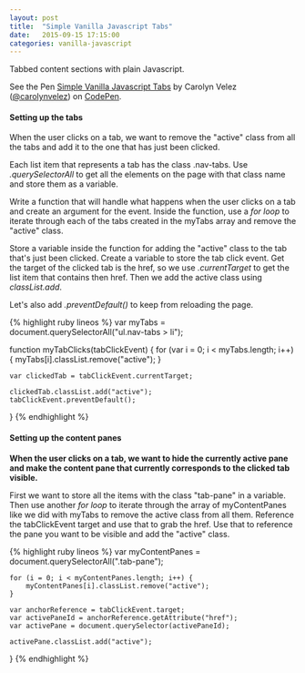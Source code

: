 ```yaml
---
layout: post
title:  "Simple Vanilla Javascript Tabs"
date:   2015-09-15 17:15:00
categories: vanilla-javascript
---
```


Tabbed content sections with plain Javascript.

<p data-height="300" data-theme-id="0" data-slug-hash="MawmVb" data-default-tab="result" data-user="carolynvelez" class="codepen">See the Pen <a href="http://codepen.io/carolynvelez/pen/MawmVb/">Simple Vanilla Javascript Tabs</a> by Carolyn Velez (<a href="http://codepen.io/carolynvelez">@carolynvelez</a>) on <a href='http://codepen.io'>CodePen</a>.</p>
<script async src="//assets.codepen.io/assets/embed/ei.js"></script>

#### Setting up the tabs

When the user clicks on a tab, we want to remove the "active" class from all the tabs and add it to the one that has just been clicked.

Each list item that represents a tab has the class .nav-tabs. Use *.querySelectorAll* to get all the elements on the page with that class name and store them as a variable.

Write a function that will handle what happens when the user clicks on a tab and create an argument for the event. Inside the function, use a *for loop* to iterate through each of the tabs created in the myTabs array and remove the "active" class.

Store a variable inside the function for adding the "active" class to the tab that's just been clicked. Create a variable to store the tab click event. Get the target of the clicked tab is the href, so we use *.currentTarget* to get the list item that contains then href. Then we add the active class using *classList.add*.

Let's also add *.preventDefault()* to keep from reloading the page.

{% highlight ruby lineos %}
var myTabs = document.querySelectorAll("ul.nav-tabs > li");

function myTabClicks(tabClickEvent) {
	for (var i = 0; i < myTabs.length; i++) {
		myTabs[i].classList.remove("active");
	}

	var clickedTab = tabClickEvent.currentTarget; 

	clickedTab.classList.add("active");
	tabClickEvent.preventDefault();
}
{% endhighlight %}

#### Setting up the content panes

**When the user clicks on a tab, we want to hide the currently active pane and make the content pane that currently corresponds to the clicked tab visible.**

First we want to store all the items with the class "tab-pane" in a variable. Then use another *for loop* to iterate through the array of myContentPanes like we did with myTabs to remove the active class from all them. Reference the tabClickEvent target and use that to grab the href. Use that to reference the pane you want to be visible and add the "active" class.

{% highlight ruby lineos %}
	var myContentPanes = document.querySelectorAll(".tab-pane");

	for (i = 0; i < myContentPanes.length; i++) {
		myContentPanes[i].classList.remove("active");
	}

	var anchorReference = tabClickEvent.target;
	var activePaneId = anchorReference.getAttribute("href");
	var activePane = document.querySelector(activePaneId);

	activePane.classList.add("active");
}
{% endhighlight %}
